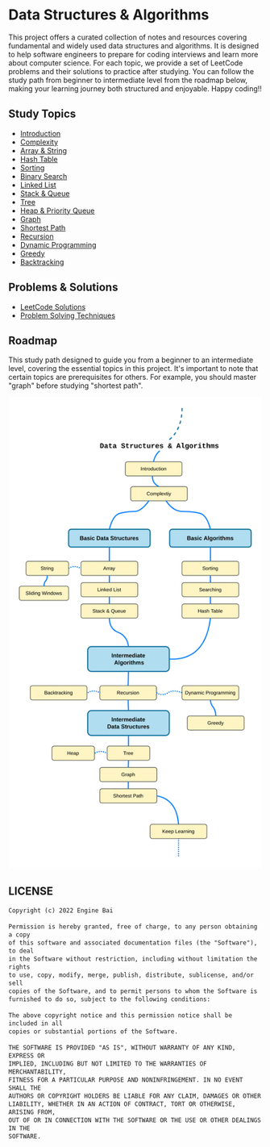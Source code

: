 Data Structures & Algorithms
========

This project offers a curated collection of notes and resources covering fundamental and widely used data structures and algorithms. It is designed to help software engineers to prepare for coding interviews and learn more about computer science. For each topic, we provide a set of LeetCode problems and their solutions to practice after studying. You can follow the study path from beginner to intermediate level from the roadmap below, making your learning journey both structured and enjoyable. Happy coding!!

## Study Topics
- [Introduction](./topics/introduction.md)
- [Complexity](./topics/complexity.md)
- [Array & String](./topics/array.md)
- [Hash Table](./topics/hash-table.md)
- [Sorting](./topics/sorting.md)
- [Binary Search](./topics/binary-search.md)
- [Linked List](./topics/linked-list.md)
- [Stack & Queue](./topics/stack-queue.md)
- [Tree](./topics/tree.md)
- [Heap & Priority Queue](./topics/heap.md)
- [Graph](./topics/graph.md)
- [Shortest Path](./topics/shortest-path.md)
- [Recursion](./topics/recursion.md)
- [Dynamic Programming](./topics/dynamic-programming.md)
- [Greedy](./topics/greedy.md)
- [Backtracking](./topics/backtracking.md)

## Problems & Solutions
- [LeetCode Solutions](./topics/leetcode-solutions.md)
- [Problem Solving Techniques](./topics/problem-solving.md)

## Roadmap
This study path designed to guide you from a beginner to an intermediate level, covering the essential topics in this project. It's important to note that certain topics are prerequisites for others. For example, you should master "graph" before studying "shortest path".

![Roadmap](./media/roadmap.png)

## LICENSE

```
Copyright (c) 2022 Engine Bai

Permission is hereby granted, free of charge, to any person obtaining a copy
of this software and associated documentation files (the "Software"), to deal
in the Software without restriction, including without limitation the rights
to use, copy, modify, merge, publish, distribute, sublicense, and/or sell
copies of the Software, and to permit persons to whom the Software is
furnished to do so, subject to the following conditions:

The above copyright notice and this permission notice shall be included in all
copies or substantial portions of the Software.

THE SOFTWARE IS PROVIDED "AS IS", WITHOUT WARRANTY OF ANY KIND, EXPRESS OR
IMPLIED, INCLUDING BUT NOT LIMITED TO THE WARRANTIES OF MERCHANTABILITY,
FITNESS FOR A PARTICULAR PURPOSE AND NONINFRINGEMENT. IN NO EVENT SHALL THE
AUTHORS OR COPYRIGHT HOLDERS BE LIABLE FOR ANY CLAIM, DAMAGES OR OTHER
LIABILITY, WHETHER IN AN ACTION OF CONTRACT, TORT OR OTHERWISE, ARISING FROM,
OUT OF OR IN CONNECTION WITH THE SOFTWARE OR THE USE OR OTHER DEALINGS IN THE
SOFTWARE.
```
